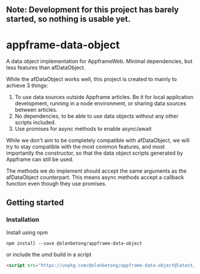 ## Note: Development for this project has barely started, so nothing is usable yet.

# appframe-data-object
A data object implementation for AppframeWeb. Minimal dependencies, but less features than afDataObject.

While the afDataObject works well, this project is created to mainly to achieve 3 things:

1. To use data sources outside Appframe articles. Be it for local application development, running in a node environment, or sharing data sources between articles.
2. No dependencies, to be able to use data objects without any other scripts included.
3. Use promises for async methods to enable async/await

While we don't aim to be completely compatible with afDataObject, we will try to stay compatible with the most common features, and most importantly the constructor, so that the data object scripts generated by Appframe can still be used.

The methods we do implement should accept the same arguments as the afDataObject counterpart. This means async methods accept a callback function even though they use promises.

## Getting started

### Installation

Install using npm

```
npm install --save @olenbetong/appframe-data-object
```

or include the umd build in a script

```html
<script src="https://unpkg.com/@olenbetong/appframe-data-object@latest/dist/data-object.umd.min.js"></script>
```
